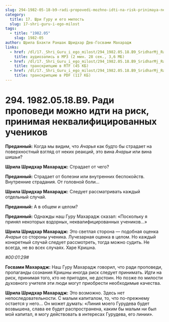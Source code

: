 ```yaml
---
slug: 294-1982-05-18-b9-radi-propovedi-mozhno-idti-na-risk-prinimaya-nekvalifitsirovannyh-uchenikov
category:
  title: 17. Шри Гуру и его милость
  slug: 17-shri-guru-i-ego-milost
tags:
  - title: "1982.05"
    slug: 1982-05
author: Шрила Бхакти Ракшак Шридхар Дев-Госвами Махарадж
links:
  - href: /dl/17._Shri_Guru_i_ego_milost/294_1982.05.18.B9_SridharMj_Radi_propovedi_mozhno_idti_na_risk_prinimaja_nekvalificirovannyh_uchenikov.mp3
    title: аудиозапись в MP3 (2 мин. 28 сек., 3,6 МБ)
  - href: /dl/17._Shri_Guru_i_ego_milost/294_1982.05.18.B9_SridharMj_Radi_propovedi_mozhno_idti_na_risk_prinimaja_nekvalificirovannyh_uchenikov.rtf
    title: транскрипцию в RTF (45 КБ)
  - href: /dl/17._Shri_Guru_i_ego_milost/294_1982.05.18.B9_SridharMj_Radi_propovedi_mozhno_idti_na_risk_prinimaja_nekvalificirovannyh_uchenikov.pdf
    title: транскрипцию в PDF (117 КБ)
---
```


# 294. 1982.05.18.B9. Ради проповеди можно идти на риск, принимая неквалифицированных учеников

**Преданный:** Когда мы видим, что *Ачарья* как будто бы страдает на поверхностный взгляд от неких реакций, это вина *Ачарьи* или вина *шишьи*?

**Шрила Шридхар Махарадж:** Страдает от чего?

**Преданный:** Страдает от болезни или внутренних беспокойств. Внутренние страдания. От головной боли…

**Шрила Шридхар Махарадж:** Следует рассматривать каждый отдельный случай.

**Преданный:** А в общем и целом?

**Преданный:** Однажды наш Гуру Махарадж сказал: «Поскольку я принял некоторых вздорных, неквалифицированных учеников…»

**Шрила Шридхар Махарадж:** Это светлая сторона — подобная оценка *Ачарьи* со стороны ученика. Лучезарная оценка в целом. Но каждый конкретный случай следует рассмотреть, тогда можно судить. Не всегда, не во всех случаях. Харе Кришна.

*#00:01:29#*

**Госвами Махарадж:** Наш Гуру Махарадж говорил, что ради проповеди, пропаганды сознания Кришны иногда риск следует принимать. Идти на риск, принимая того, кто не пригоден, не достоин. Но позже по милости духовного учителя эти люди могут приобрести необходимые качества.

**Шрила Шридхар Махарадж:** Это возможно. Здесь нет непоследовательности. С малым капиталом, то, что по-прежнему остается у него… Он может думать: «Линия моего Гурудева будет возвышена, слава ее будет распространена, каким бы малым ни был мой капитал, я могу действовать в интересах Гурудева, его линии».

